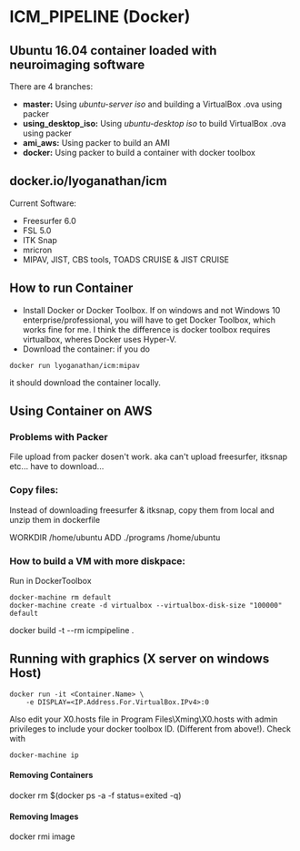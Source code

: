 ICM_PIPELINE (Docker)
=========================
Ubuntu 16.04 container loaded with neuroimaging software
--------------------------------------------------------------------------------
There are 4 branches:
- **master:** Using *ubuntu-server iso* and building a VirtualBox .ova using packer
- **using_desktop_iso:** Using *ubuntu-desktop iso* to build VirtualBox .ova using packer
- **ami_aws:** Using packer to build an AMI
- **docker:** Using packer to build a container with docker toolbox

## docker.io/lyoganathan/icm

Current Software:
- Freesurfer 6.0
- FSL 5.0
- ITK Snap
- mricron
- MIPAV, JIST, CBS tools, TOADS CRUISE & JIST CRUISE


## How to run Container ##

- Install Docker or Docker Toolbox. If on windows and not Windows 10 enterprise/professional, you will have to get Docker Toolbox, which works fine for me. I think the difference is docker toolbox requires virtualbox, wheres Docker uses Hyper-V.
- Download the container: if you do
```
docker run lyoganathan/icm:mipav
```
it should download the container locally.

## Using Container on AWS ##


### Problems with Packer ###

File upload from packer dosen't work. aka can't upload freesurfer, itksnap etc... have to download...

### Copy files: ###
Instead of downloading freesurfer & itksnap, copy them from local and unzip them in dockerfile

WORKDIR /home/ubuntu
ADD ./programs /home/ubuntu

### How to build a VM with more diskpace: ###
Run in DockerToolbox

```
docker-machine rm default
docker-machine create -d virtualbox --virtualbox-disk-size "100000" default
```

docker build -t --rm icmpipeline .

## Running with graphics (X server on windows Host) ##
```
docker run -it <Container.Name> \
    -e DISPLAY=<IP.Address.For.VirtualBox.IPv4>:0
```
Also edit your X0.hosts file in Program Files\Xming\X0.hosts with admin privileges to include your docker toolbox ID. (Different from above!). Check with

```
docker-machine ip
```
#### Removing Containers ####
docker rm $(docker ps -a -f status=exited -q)
#### Removing Images ####
docker rmi image
